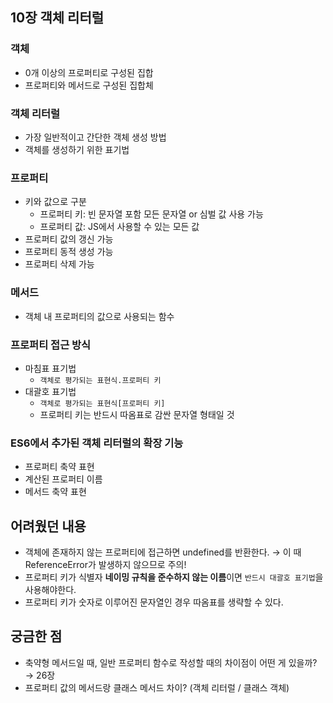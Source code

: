 ## 10장 객체 리터럴

### 객체

- 0개 이상의 프로퍼티로 구성된 집합
- 프로퍼티와 메서드로 구성된 집합체

### 객체 리터럴

- 가장 일반적이고 간단한 객체 생성 방법
- 객체를 생성하기 위한 표기법

### 프로퍼티

- 키와 값으로 구분
  - 프로퍼티 키: 빈 문자열 포함 모든 문자열 or 심벌 값 사용 가능
  - 프로퍼티 값: JS에서 사용할 수 있는 모든 값
- 프로퍼티 값의 갱신 가능
- 프로퍼티 동적 생성 가능
- 프로퍼티 삭제 가능

### 메서드

- 객체 내 프로퍼티의 값으로 사용되는 함수

### 프로퍼티 접근 방식

- 마침표 표기법
  - `객체로 평가되는 표현식.프로퍼티 키`
- 대괄호 표기법
  - `객체로 평가되는 표현식[프로퍼티 키]`
  - 프로퍼티 키는 반드시 따옴표로 감싼 문자열 형태일 것

### ES6에서 추가된 객체 리터럴의 확장 기능

- 프로퍼티 축약 표현
- 계산된 프로퍼티 이름
- 메서드 축약 표현

## 어려웠던 내용

- 객체에 존재하지 않는 프로퍼티에 접근하면 undefined를 반환한다.
  → 이 때 ReferenceError가 발생하지 않으므로 주의!
- 프로퍼티 키가 식별자 **네이밍 규칙을 준수하지 않는 이름**이면 `반드시 대괄호 표기법`을 사용해야한다.
- 프로퍼티 키가 숫자로 이루어진 문자열인 경우 따옴표를 생략할 수 있다.

## 궁금한 점

- 축약형 메서드일 때, 일반 프로퍼티 함수로 작성할 때의 차이점이 어떤 게 있을까? → 26장
- 프로퍼티 값의 메서드랑 클래스 메서드 차이? (객체 리터럴 / 클래스 객체)

